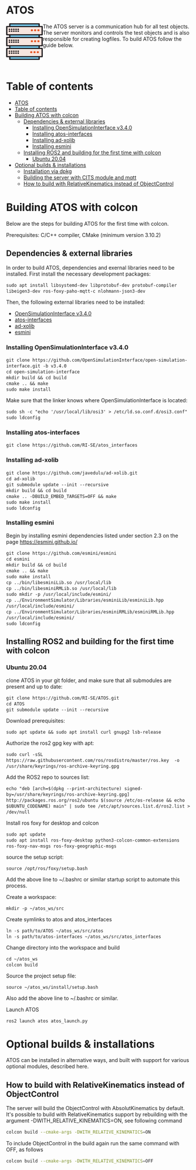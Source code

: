 # ATOS 
<img align="left" width="100" height="100" src="./doc/ATOS_icon.svg">

The ATOS server is a communication hub for all test objects. The server monitors and controls the test objects and is also responsible for creating logfiles. To build ATOS follow the guide below.

<br />
<br />


# Table of contents
- [ATOS](#ATOS)
- [Table of contents](#table-of-contents)
- [ Building ATOS with colcon](#-building-ATOS-with-colcon)
  - [ Dependencies \& external libraries](#-dependencies--external-libraries)
    - [ Installing OpenSimulationInterface v3.4.0](#-installing-opensimulationinterface-v340)
    - [ Installing atos-interfaces](#-installing-atos-interfaces)
    - [ Installing ad-xolib](#-installing-ad-xolib)
    - [ Installing esmini](#-installing-esmini)
  - [ Installing ROS2 and building for the first time with colcon](#-installing-ros2-and-building-for-the-first-time-with-colcon)
    - [ Ubuntu 20.04](#-ubuntu-2004)
- [ Optional builds \& installations](#-optional-builds--installations)
    - [ Installation via dpkg](#-installation-via-dpkg)
  - [ Building the server with CITS module and mqtt](#-building-the-server-with-cits-module-and-mqtt)
  - [ How to build with RelativeKinematics instead of ObjectControl](#-how-to-build-with-relativekinematics-instead-of-objectcontrol)

# <a name="ATOS"></a> Building ATOS with colcon
Below are the steps for building ATOS for the first time with colcon.

Prerequisites: C/C++ compiler, CMake (minimum version 3.10.2)

## <a name="dependencies"></a> Dependencies & external libraries
In order to build ATOS, dependencies and exernal libraries need to be installed. First install the necessary development packages:
```
sudo apt install libsystemd-dev libprotobuf-dev protobuf-compiler libeigen3-dev ros-foxy-paho-mqtt-c nlohmann-json3-dev
```

Then, the following external libraries need to be installed:
- [OpenSimulationInterface v3.4.0](https://github.com/OpenSimulationInterface/open-simulation-interface)
- [atos-interfaces](https://github.com/RI-SE/atos-interfaces)
- [ad-xolib](https://github.com/javedulu/ad-xolib)
- [esmini](https://github.com/esmini/esmini)

### <a name="osi"></a> Installing OpenSimulationInterface v3.4.0
```
git clone https://github.com/OpenSimulationInterface/open-simulation-interface.git -b v3.4.0
cd open-simulation-interface
mkdir build && cd build
cmake .. && make
sudo make install
```
Make sure that the linker knows where OpenSimulationInterface is located:
```
sudo sh -c "echo '/usr/local/lib/osi3' > /etc/ld.so.conf.d/osi3.conf"
sudo ldconfig
```

### <a name="atos-interfaces"></a> Installing atos-interfaces
```
git clone https://github.com/RI-SE/atos_interfaces
```


### <a name="ad-xolib"></a> Installing ad-xolib
```
git clone https://github.com/javedulu/ad-xolib.git
cd ad-xolib
git submodule update --init --recursive
mkdir build && cd build
cmake .. -DBUILD_EMBED_TARGETS=OFF && make
sudo make install
sudo ldconfig
```

### <a name="esmini"></a> Installing esmini
Begin by installing esmini dependencies listed under section 2.3 on the page https://esmini.github.io/
```
git clone https://github.com/esmini/esmini
cd esmini
mkdir build && cd build
cmake .. && make
sudo make install
cp ../bin/libesminiLib.so /usr/local/lib
cp ../bin/libesminiRMLib.so /usr/local/lib
sudo mkdir -p /usr/local/include/esmini/
cp ../EnvironmentSimulator/Libraries/esminiLib/esminiLib.hpp /usr/local/include/esmini/
cp ../EnvironmentSimulator/Libraries/esminiRMLib/esminiRMLib.hpp /usr/local/include/esmini/
sudo ldconfig
```


## <a name="ros2"></a> Installing ROS2 and building for the first time with colcon
### <a name="ubuntu-20.04"></a> Ubuntu 20.04
clone ATOS in your git folder, and make sure that all submodules are present and up to date:
```
git clone https://github.com/RI-SE/ATOS.git
cd ATOS
git submodule update --init --recursive
```

Download prerequisites:
```
sudo apt update && sudo apt install curl gnupg2 lsb-release
```
Authorize the ros2 gpg key with apt:
```sudo apt update && sudo apt install curl gnupg2 lsb-release
sudo curl -sSL https://raw.githubusercontent.com/ros/rosdistro/master/ros.key  -o /usr/share/keyrings/ros-archive-keyring.gpg
```
Add the ROS2 repo to sources list:
```
echo "deb [arch=$(dpkg --print-architecture) signed-by=/usr/share/keyrings/ros-archive-keyring.gpg] http://packages.ros.org/ros2/ubuntu $(source /etc/os-release && echo $UBUNTU_CODENAME) main" | sudo tee /etc/apt/sources.list.d/ros2.list > /dev/null
```
Install ros foxy for desktop and colcon
```
sudo apt update
sudo apt install ros-foxy-desktop python3-colcon-common-extensions ros-foxy-nav-msgs ros-foxy-geographic-msgs
```

source the setup script:
```
source /opt/ros/foxy/setup.bash
```
Add the above line to ~/.bashrc or similar startup script to automate this process.

Create a workspace:
```
mkdir -p ~/atos_ws/src
```

Create symlinks to atos and atos_interfaces
```
ln -s path/to/ATOS ~/atos_ws/src/atos
ln -s path/to/atos-interfaces ~/atos_ws/src/atos_interfaces
```

Change directory into the workspace and build
```
cd ~/atos_ws
colcon build
```

Source the project setup file:
```
source ~/atos_ws/install/setup.bash
```
Also add the above line to ~/.bashrc or similar.

Launch ATOS
```
ros2 launch atos atos_launch.py
```

# <a name="optional-builds--installations"></a> Optional builds & installations
ATOS can be installed in alternative ways, and built with support for various optional modules, described here.

## <a name="relativekinematics"></a> How to build with RelativeKinematics instead of ObjectControl

The server will build the ObjectControl with AbsolutKinematics by default. It's possible to build with RelativeKinematics support by rebuilding with the argument -DWITH_RELATIVE_KINEMATICS=ON, see following command
```sh
colcon build --cmake-args -DWITH_RELATIVE_KINEMATICS=ON
```
To include ObjectControl in the build again run the same command with OFF, as follows
```sh
colcon build --cmake-args -DWITH_RELATIVE_KINEMATICS=OFF
```

